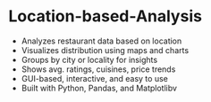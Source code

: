 # Location-based-Analysis
  * Analyzes restaurant data based on location
  * Visualizes distribution using maps and charts
  * Groups by city or locality for insights
  * Shows avg. ratings, cuisines, price trends
  * GUI-based, interactive, and easy to use
  * Built with Python, Pandas, and Matplotlibv
